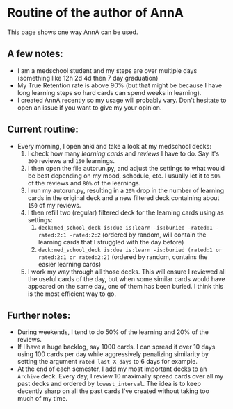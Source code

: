 # Routine of the author of AnnA
This page shows one way AnnA can be used.

## A few notes:
*  I am a medschool student and my steps are over multiple days (something like 12h 2d 4d then 7 day graduation)
*  My True Retention rate is above 90% (but that might be because I have long learning steps so hard cards can spend weeks in learning).
*  I created AnnA recently so my usage will probably vary. Don't hesitate to open an issue if you want to give my your opinion.

## Current routine:
* Every morning, I open anki and take a look at my medschool decks:
    1. I check how many *learning cards* and *reviews* I have to do. Say it's `300` reviews and `150` learnings.
    2. I then open the file autorun.py, and adjust the settings to what would be best depending on my mood, schedule, etc. I usually let it to `50%` of the reviews and `80%` of the learnings.
    3. I run my autorun.py, resulting in a `20%` drop in the number of learning cards in the original deck and a new filtered deck containing about `150` of my reviews.
    4. I then refill two (regular) filtered deck for the learning cards using as settings:
        1. `deck:med_school_deck is:due is:learn -is:buried -rated:1 -rated:2:1 -rated:2:2` (ordered by random, will contain the learning cards that I struggled with the day before)
        2. `deck:med_school_deck is:due is:learn -is:buried (rated:1 or rated:2:1 or rated:2:2)` (ordered by random, contains the easier learning cards)
    5. I work my way through all those decks. This will ensure I reviewed all the useful cards of the day, but when some similar cards would have appeared on the same day, one of them has been buried. I think this is the most efficient way to go.


## Further notes:
* During weekends, I tend to do 50% of the learning and 20% of the reviews.
* If I have a huge backlog, say 1000 cards. I can spread it over 10 days using 100 cards per day while aggressively penalizing similarity by setting the argument `rated_last_X_days` to 6 days for example.
* At the end of each semester, I add my most important decks to an `Archive` deck. Every day, I review 10 maximally spread cards over all my past decks and ordered by `lowest_interval`. The idea is to keep decently sharp on all the past cards I've created without taking too much of my time.
